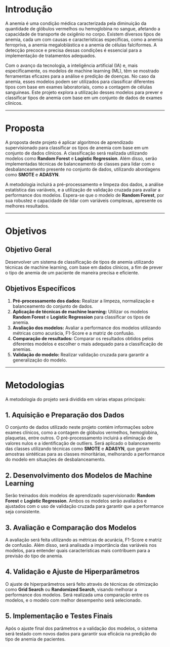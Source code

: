 # Introdução

A anemia é uma condição médica caracterizada pela diminuição da quantidade de glóbulos vermelhos ou hemoglobina no sangue, afetando a capacidade de transporte de oxigênio no corpo. Existem diversos tipos de anemia, cada um com causas e características específicas, como a anemia ferropriva, a anemia megaloblástica e a anemia de células falciformes. A detecção precoce e precisa dessas condições é essencial para a implementação de tratamentos adequados.

Com o avanço da tecnologia, a inteligência artificial (IA) e, mais especificamente, os modelos de machine learning (ML), têm se mostrado ferramentas eficazes para a análise e predição de doenças. No caso da anemia, esses modelos podem ser utilizados para classificar diferentes tipos com base em exames laboratoriais, como a contagem de células sanguíneas. Este projeto explora a utilização desses modelos para prever e classificar tipos de anemia com base em um conjunto de dados de exames clínicos.

---

# Proposta

A proposta deste projeto é aplicar algoritmos de aprendizado supervisionado para classificar os tipos de anemia com base em um conjunto de dados clínicos. A classificação será realizada utilizando modelos como **Random Forest** e **Logistic Regression**. Além disso, serão implementadas técnicas de balanceamento de classes para lidar com o desbalanceamento presente no conjunto de dados, utilizando abordagens como **SMOTE** e **ADASYN**.

A metodologia incluirá a pré-processamento e limpeza dos dados, a análise estatística das variáveis, e a utilização de validação cruzada para avaliar a performance dos modelos. Espera-se que o modelo de **Random Forest**, por sua robustez e capacidade de lidar com variáveis complexas, apresente os melhores resultados.

---

# Objetivos

## Objetivo Geral

Desenvolver um sistema de classificação de tipos de anemia utilizando técnicas de machine learning, com base em dados clínicos, a fim de prever o tipo de anemia de um paciente de maneira precisa e eficiente.

## Objetivos Específicos

1. **Pré-processamento dos dados:** Realizar a limpeza, normalização e balanceamento do conjunto de dados.
2. **Aplicação de técnicas de machine learning:** Utilizar os modelos **Random Forest** e **Logistic Regression** para classificar os tipos de anemia.
3. **Avaliação dos modelos:** Avaliar a performance dos modelos utilizando métricas como acurácia, F1-Score e a matriz de confusão.
4. **Comparação de resultados:** Comparar os resultados obtidos pelos diferentes modelos e escolher o mais adequado para a classificação de anemias.
5. **Validação do modelo:** Realizar validação cruzada para garantir a generalização do modelo.

---

# Metodologias

A metodologia do projeto será dividida em várias etapas principais:

## 1. Aquisição e Preparação dos Dados
O conjunto de dados utilizado neste projeto contém informações sobre exames clínicos, como a contagem de glóbulos vermelhos, hemoglobina, plaquetas, entre outros. O pré-processamento incluirá a eliminação de valores nulos e a identificação de outliers. Será aplicado o balanceamento das classes utilizando técnicas como **SMOTE** e **ADASYN**, que geram amostras sintéticas para as classes minoritárias, melhorando a performance do modelo em situações de desbalanceamento.

## 2. Desenvolvimento dos Modelos de Machine Learning
Serão treinados dois modelos de aprendizado supervisionado: **Random Forest** e **Logistic Regression**. Ambos os modelos serão avaliados e ajustados com o uso de validação cruzada para garantir que a performance seja consistente.

## 3. Avaliação e Comparação dos Modelos
A avaliação será feita utilizando as métricas de acurácia, F1-Score e matriz de confusão. Além disso, será analisada a importância das variáveis nos modelos, para entender quais características mais contribuem para a previsão do tipo de anemia.

## 4. Validação e Ajuste de Hiperparâmetros
O ajuste de hiperparâmetros será feito através de técnicas de otimização como **Grid Search** ou **Randomized Search**, visando melhorar a performance dos modelos. Será realizada uma comparação entre os modelos, e o modelo com melhor desempenho será selecionado.

## 5. Implementação e Testes Finais
Após o ajuste final dos parâmetros e a validação dos modelos, o sistema será testado com novos dados para garantir sua eficácia na predição do tipo de anemia de pacientes.
